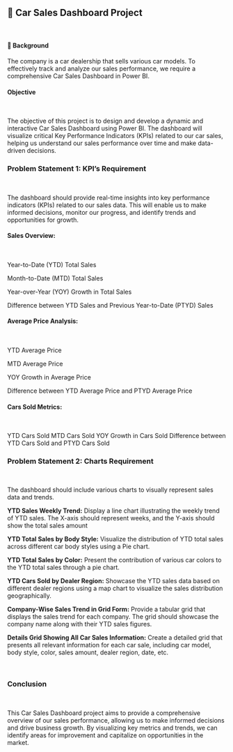 ## :pushpin: Car Sales Dashboard Project
<br>

#### 🧠 Background
The company is a car dealership that sells various car models. To effectively track and analyze our sales performance, we require a comprehensive Car Sales Dashboard in Power BI.

#### Objective
<br>

The objective of this project is to design and develop a dynamic and interactive Car Sales Dashboard using Power BI. The dashboard will visualize critical Key Performance Indicators (KPIs) related to our car sales, helping us understand our sales performance over time and make data-driven decisions.

### Problem Statement 1: KPI’s Requirement
<br>

The dashboard should provide real-time insights into key performance indicators (KPIs) related to our sales data. This will enable us to make informed decisions, monitor our progress, and identify trends and opportunities for growth.

#### Sales Overview:
<br>

Year-to-Date (YTD) Total Sales

Month-to-Date (MTD) Total Sales

Year-over-Year (YOY) Growth in Total Sales

Difference between YTD Sales and Previous Year-to-Date (PTYD) Sales

#### Average Price Analysis:
<br>

YTD Average Price

MTD Average Price

YOY Growth in Average Price

Difference between YTD Average Price and PTYD Average Price

#### Cars Sold Metrics:
<br>

YTD Cars Sold
MTD Cars Sold
YOY Growth in Cars Sold
Difference between YTD Cars Sold and PTYD Cars Sold

### Problem Statement 2: Charts Requirement
<br>

The dashboard should include various charts to visually represent sales data and trends.


**YTD Sales Weekly Trend:** Display a line chart illustrating the weekly trend of YTD sales. The X-axis should represent weeks, and the Y-axis should show the total sales amount

**YTD Total Sales by Body Style:** Visualize the distribution of YTD total sales across different car body styles using a Pie chart.

**YTD Total Sales by Color:** Present the contribution of various car colors to the YTD total sales through a pie chart.

**YTD Cars Sold by Dealer Region:** Showcase the YTD sales data based on different dealer regions using a map chart to visualize the sales distribution geographically.

**Company-Wise Sales Trend in Grid Form:** Provide a tabular grid that displays the sales trend for each company. The grid should showcase the company name along with their YTD sales figures.

**Details Grid Showing All Car Sales Information:** Create a detailed grid that presents all relevant information for each car sale, including car model, body style, color, sales amount, dealer region, date, etc.

<br>

### Conclusion
<br>

This Car Sales Dashboard project aims to provide a comprehensive overview of our sales performance, allowing us to make informed decisions and drive business growth. By visualizing key metrics and trends, we can identify areas for improvement and capitalize on opportunities in the market.
